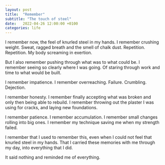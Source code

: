 ```yaml
---
layout: post
title:  "Remember"
subtitle: "The touch of steel"
date:   2022-04-26 12:00:00 +0100
categories: life
---
```


I remember now, the feel of knurled steel in my hands. I remember crushing weight. Sweat, ragged breath and the smell of chalk dust. Repetition. Repetition. My body screaming in exertion.

But I also remember pushing through what was to what could be. I remember seeing so clearly where I was going. Of staring through work and time to what would be built.

I remember impatience. I remember overreaching. Failure. Crumbling. Dejection.

I remember honesty. I remember finally accepting what was broken and only then being able to rebuild. I remember throwing out the plaster I was using for cracks, and laying new foundations.

I remember patience. I remember accumulation. I remember small changes rolling into big ones. I remember my technique saving me when my strength failed.

I remember that I used to remember this, even when I could not feel that knurled steel in my hands. That I carried these memories with me through my day, into everything that I did.

It said nothing and reminded me of everything.